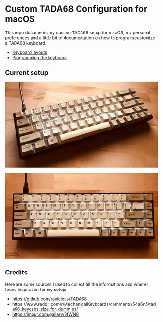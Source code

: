 # Custom TADA68 Configuration for macOS

This repo documents my custom TADA68 setup for macOS, my personal preferences and a little bit of documentation on how to program/customize a TADA68 keyboard.

* [Keyboard layouts](/setup/keyboard_layouts.md)
* [Programming the keyboard](/docs/programming_the_keyboard.md)


## Current setup

![Image of the keyboard from the side](images/slideshow_1.jpeg)

![Image of the keyboard from the top](images/slideshow_2.jpeg)


## Credits

Here are some sources I used to collect all the informations and where I found inspiration for my setup:

* https://github.com/ravicious/TADA68
* https://www.reddit.com/r/MechanicalKeyboards/comments/54a6n5/tada68_keycaps_size_for_dummies/
* https://imgur.com/gallery/BfWN8